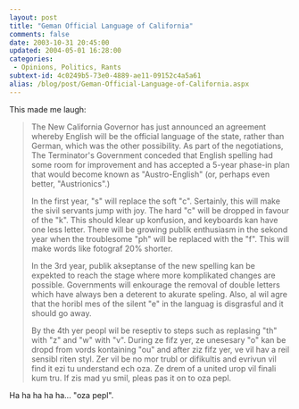 ```yaml
---
layout: post
title: "Geman Official Language of California"
comments: false
date: 2003-10-31 20:45:00
updated: 2004-05-01 16:28:00
categories:
 - Opinions, Politics, Rants
subtext-id: 4c0249b5-73e0-4889-ae11-09152c4a5a61
alias: /blog/post/Geman-Official-Language-of-California.aspx
---
```



This made me laugh:

> The New California Governor has just announced an agreement whereby English will be the official language of the state, rather than German, which was the other possibility. As part of the negotiations, The Terminator's Government conceded that English spelling had some room for improvement and has accepted a 5-year phase-in plan that would become known as "Austro-English" (or, perhaps even better, "Austrionics".)
> 
> In the first year, "s" will replace the soft "c". Sertainly, this will make the sivil servants jump with joy. The hard "c" will be dropped in favour of the "k". This should klear up konfusion, and keyboards kan have one less letter. There will be growing publik enthusiasm in the sekond year when the troublesome "ph" will be replaced with the "f". This will make words like fotograf 20% shorter. 
> 
> In the 3rd year, publik akseptanse of the new spelling kan be expekted to reach the stage where more komplikated changes are possible. Governments will enkourage the removal of double letters which have always ben a deterent to akurate speling. Also, al wil agre that the horibl mes of the silent "e" in the languag is disgrasful and it should go away.
> 
> By the 4th yer peopl wil be reseptiv to steps such as replasing "th" with "z" and "w" with "v". During ze fifz yer, ze unesesary "o" kan be dropd from vords kontaining "ou" and after ziz fifz yer, ve vil hav a reil sensibl riten styl. Zer vil be no mor trubl or difikultis and evrivun vil find it ezi tu understand ech oza. Ze drem of a united urop vil finali kum tru. If zis mad yu smil, pleas pas it on to oza pepl. 

Ha ha ha ha ha... "oza pepl".
